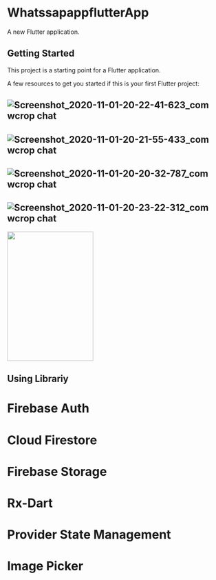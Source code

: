 # WhatssapappflutterApp

A new Flutter application.

## Getting Started

This project is a starting point for a Flutter application.

A few resources to get you started if this is your first Flutter project:

## ![Screenshot_2020-11-01-20-22-41-623_com wcrop chat](https://user-images.githubusercontent.com/53689685/99180479-11812a80-2740-11eb-92e4-90d263941665.png)
## ![Screenshot_2020-11-01-20-21-55-433_com wcrop chat](https://user-images.githubusercontent.com/53689685/99180482-13e38480-2740-11eb-8599-ed2719214669.png)
## ![Screenshot_2020-11-01-20-20-32-787_com wcrop chat](https://user-images.githubusercontent.com/53689685/99180485-15ad4800-2740-11eb-99a2-c6d71c14ad68.png)
## ![Screenshot_2020-11-01-20-23-22-312_com wcrop chat](https://user-images.githubusercontent.com/53689685/99180492-1c3bbf80-2740-11eb-93c9-6dcfae8b0d86.png)
<img src="https://cloud.githubusercontent.com/assets/yourgif.gif" width="200" height="300">


## Using Librariy

# Firebase Auth
# Cloud Firestore
# Firebase Storage
# Rx-Dart
# Provider State Management
# Image Picker
